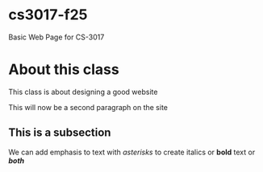 # cs3017-f25
Basic Web Page for CS-3017

# About this class
This class is about designing a good website

This will now be a second paragraph on the site

## This is a subsection
We can add emphasis to text with *asterisks* to create italics or **bold** text or ***both***


